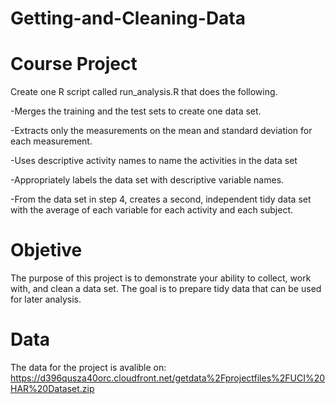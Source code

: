 # Getting-and-Cleaning-Data

# Course Project
  Create one R script called run_analysis.R that does the following. 

 -Merges the training and the test sets to create one data set.
 
 -Extracts only the measurements on the mean and standard deviation for each measurement. 
 
 -Uses descriptive activity names to name the activities in the data set
 
 -Appropriately labels the data set with descriptive variable names. 
 
 -From the data set in step 4, creates a second, independent tidy data set with the average of each variable for each activity and each subject.
 
 # Objetive
   The purpose of this project is to demonstrate your ability to collect, work with, and clean a data set. The goal is to prepare tidy data that can be used for later analysis.
 
 # Data
  The data for the project is avalible on:
 https://d396qusza40orc.cloudfront.net/getdata%2Fprojectfiles%2FUCI%20HAR%20Dataset.zip  
